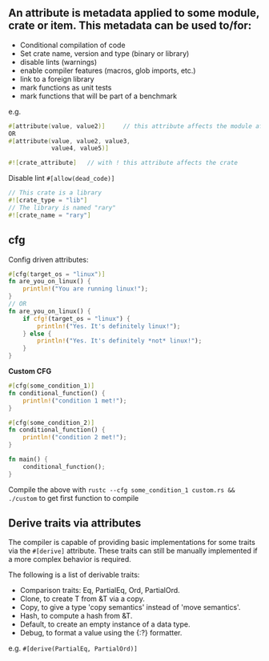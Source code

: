 ## An attribute is metadata applied to some module, crate or item. This metadata can be used to/for:

- Conditional compilation of code
- Set crate name, version and type (binary or library)
- disable lints (warnings)
- enable compiler features (macros, glob imports, etc.)
- link to a foreign library
- mark functions as unit tests
- mark functions that will be part of a benchmark


e.g.
```rust
#[attribute(value, value2)]     // this attribute affects the module after this
OR
#[attribute(value, value2, value3,
            value4, value5)]

#![crate_attribute]   // with ! this attribute affects the crate
```

Disable lint `#[allow(dead_code)]`

```rust
// This crate is a library
#![crate_type = "lib"]
// The library is named "rary"
#![crate_name = "rary"]
```

## cfg
Config driven attributes:
```rust
#[cfg(target_os = "linux")]
fn are_you_on_linux() {
    println!("You are running linux!");
}
// OR
fn are_you_on_linux() {
    if cfg!(target_os = "linux") {
        println!("Yes. It's definitely linux!");
    } else {
        println!("Yes. It's definitely *not* linux!");
    }
}
```
**Custom CFG**
```rust
#[cfg(some_condition_1)]
fn conditional_function() {
    println!("condition 1 met!");
}

#[cfg(some_condition_2)]
fn conditional_function() {
    println!("condition 2 met!");
}

fn main() {
    conditional_function();
}
```
Compile the above with `rustc --cfg some_condition_1 custom.rs && ./custom`
to get first function to compile


## Derive traits via attributes
The compiler is capable of providing basic implementations for some traits via the `#[derive]` attribute. These traits can still be manually implemented if a more complex behavior is required.

The following is a list of derivable traits:

- Comparison traits: Eq, PartialEq, Ord, PartialOrd.
- Clone, to create T from &T via a copy.
- Copy, to give a type 'copy semantics' instead of 'move semantics'.
- Hash, to compute a hash from &T.
- Default, to create an empty instance of a data type.
- Debug, to format a value using the {:?} formatter.

e.g. `#[derive(PartialEq, PartialOrd)]`
